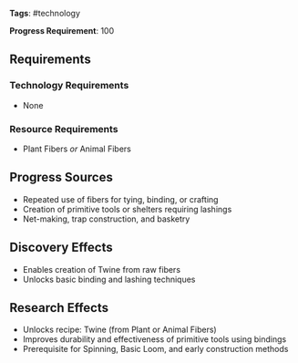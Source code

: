 **Tags**: #technology

**Progress Requirement**: 100

## Requirements
### Technology Requirements
- None
### Resource Requirements
- Plant Fibers _or_ Animal Fibers
## Progress Sources
- Repeated use of fibers for tying, binding, or crafting
- Creation of primitive tools or shelters requiring lashings
- Net-making, trap construction, and basketry
## Discovery Effects
- Enables creation of Twine from raw fibers
- Unlocks basic binding and lashing techniques
## Research Effects
- Unlocks recipe: Twine (from Plant or Animal Fibers)
- Improves durability and effectiveness of primitive tools using bindings
- Prerequisite for Spinning, Basic Loom, and early construction methods

